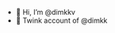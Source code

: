 - 👋 Hi, I’m @dimkkv
- 👀 Twink account of @dimkk

<!---
dimkkv/dimkkv is a ✨ special ✨ repository because its `README.md` (this file) appears on your GitHub profile.
You can click the Preview link to take a look at your changes.
--->
